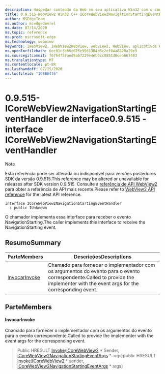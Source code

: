 ```yaml
---
description: Hospedar conteúdo da Web em seu aplicativo Win32 com o controle WebView2 do Microsoft Edge
title: 0.9.515-WebView2 Win32 C++ ICoreWebView2NavigationStartingEventHandler
author: MSEdgeTeam
ms.author: msedgedevrel
ms.date: 07/14/2020
ms.topic: reference
ms.prod: microsoft-edge
ms.technology: webview
keywords: IWebView2, IWebView2WebView, webview2, WebView, aplicativos Win32, Win32, Edge, ICoreWebView2, ICoreWebView2Controller, controle do navegador, HTML Edge
ms.openlocfilehash: 6ec01c2b66c625c9961384b5c2ef04a8820a29e9
ms.sourcegitcommit: f6764f57aed9ab7229e4eb6cc8851d0cea667403
ms.translationtype: MT
ms.contentlocale: pt-BR
ms.lasthandoff: 07/15/2020
ms.locfileid: "10880476"
---
```

# <span data-ttu-id="a0882-104">0.9.515-ICoreWebView2NavigationStartingEventHandler de interface</span><span class="sxs-lookup"><span data-stu-id="a0882-104">0.9.515 - interface ICoreWebView2NavigationStartingEventHandler</span></span> 

> [!NOTE]
> <span data-ttu-id="a0882-105">Esta referência pode ser alterada ou indisponível para versões posteriores SDK da versão 0.9.515.</span><span class="sxs-lookup"><span data-stu-id="a0882-105">This reference may be altered or unavailable for releases after SDK version 0.9.515.</span></span> <span data-ttu-id="a0882-106">Consulte a [referência de API WebView2](../../../webview2-api-reference.md) para obter a referência de API mais recente.</span><span class="sxs-lookup"><span data-stu-id="a0882-106">Please refer to [WebView2 API reference](../../../webview2-api-reference.md) for the latest API reference.</span></span>

```
interface ICoreWebView2NavigationStartingEventHandler
  : public IUnknown
```

<span data-ttu-id="a0882-107">O chamador implementa essa interface para receber o evento NavigationStarting.</span><span class="sxs-lookup"><span data-stu-id="a0882-107">The caller implements this interface to receive the NavigationStarting event.</span></span>

## <span data-ttu-id="a0882-108">Resumo</span><span class="sxs-lookup"><span data-stu-id="a0882-108">Summary</span></span>

 <span data-ttu-id="a0882-109">Parte</span><span class="sxs-lookup"><span data-stu-id="a0882-109">Members</span></span>                        | <span data-ttu-id="a0882-110">Descrições</span><span class="sxs-lookup"><span data-stu-id="a0882-110">Descriptions</span></span>
--------------------------------|---------------------------------------------
[<span data-ttu-id="a0882-111">Invocar</span><span class="sxs-lookup"><span data-stu-id="a0882-111">Invoke</span></span>](#invoke) | <span data-ttu-id="a0882-112">Chamado para fornecer o implementador com os argumentos do evento para o evento correspondente.</span><span class="sxs-lookup"><span data-stu-id="a0882-112">Called to provide the implementer with the event args for the corresponding event.</span></span>

## <span data-ttu-id="a0882-113">Parte</span><span class="sxs-lookup"><span data-stu-id="a0882-113">Members</span></span>

#### <span data-ttu-id="a0882-114">Invocar</span><span class="sxs-lookup"><span data-stu-id="a0882-114">Invoke</span></span> 

<span data-ttu-id="a0882-115">Chamado para fornecer o implementador com os argumentos do evento para o evento correspondente.</span><span class="sxs-lookup"><span data-stu-id="a0882-115">Called to provide the implementer with the event args for the corresponding event.</span></span>

> <span data-ttu-id="a0882-116">Public HRESULT [Invoke](#invoke)([ICoreWebView2](icorewebview2.md) \* Sender, [ICoreWebView2NavigationStartingEventArgs](icorewebview2navigationstartingeventargs.md) \* args)</span><span class="sxs-lookup"><span data-stu-id="a0882-116">public HRESULT [Invoke](#invoke)([ICoreWebView2](icorewebview2.md) \* sender, [ICoreWebView2NavigationStartingEventArgs](icorewebview2navigationstartingeventargs.md) \* args)</span></span>

